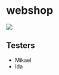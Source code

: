 # webshop

<img src="https://media.giphy.com/media/l1BgQyDWiGOJ7kuo8/giphy.gif">

## Testers 
- Mikael
- Ida


